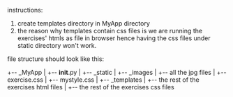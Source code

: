 instructions:
1. create templates directory in MyApp directory
2. the reason why templates contain css files is we are running the exercises' htmls as file in browser hence having the css files under static directory won't work.

file structure should look like this:

+-- _MyApp
|   +-- __init__.py
|   +-- _static
|       +-- _images
|           +-- all the jpg files
|       +-- exercise.css
|       +-- mystyle.css 
|   +-- _templates
|       +-- the rest of the exercises html files
|       +-- the rest of the exercises css files
